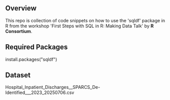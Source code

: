 ## Overview
This repo is collection of code snippets on how to use the 'sqldf' package in R from the 
workshop 'First Steps with SQL in R: Making Data Talk' by **R Consortium**.

## Required Packages
install.packages("sqldf")

## Dataset
Hospital_Inpatient_Discharges__SPARCS_De-Identified___2023_20250706.csv
